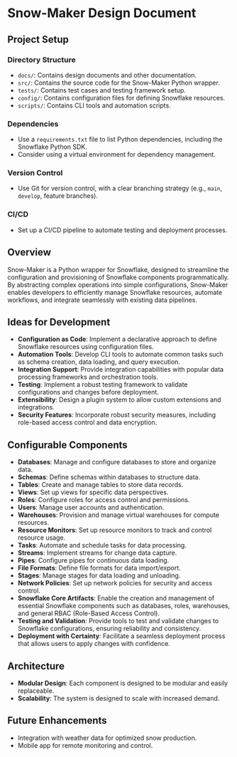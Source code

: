 # Snow-Maker Design Document

## Project Setup

### Directory Structure
- `docs/`: Contains design documents and other documentation.
- `src/`: Contains the source code for the Snow-Maker Python wrapper.
- `tests/`: Contains test cases and testing framework setup.
- `config/`: Contains configuration files for defining Snowflake resources.
- `scripts/`: Contains CLI tools and automation scripts.

### Dependencies
- Use a `requirements.txt` file to list Python dependencies, including the Snowflake Python SDK.
- Consider using a virtual environment for dependency management.

### Version Control
- Use Git for version control, with a clear branching strategy (e.g., `main`, `develop`, feature branches).

### CI/CD
- Set up a CI/CD pipeline to automate testing and deployment processes.

## Overview
Snow-Maker is a Python wrapper for Snowflake, designed to streamline the configuration and provisioning of Snowflake components programmatically. By abstracting complex operations into simple configurations, Snow-Maker enables developers to efficiently manage Snowflake resources, automate workflows, and integrate seamlessly with existing data pipelines.

## Ideas for Development
- **Configuration as Code**: Implement a declarative approach to define Snowflake resources using configuration files.
- **Automation Tools**: Develop CLI tools to automate common tasks such as schema creation, data loading, and query execution.
- **Integration Support**: Provide integration capabilities with popular data processing frameworks and orchestration tools.
- **Testing**: Implement a robust testing framework to validate configurations and changes before deployment.
- **Extensibility**: Design a plugin system to allow custom extensions and integrations.
- **Security Features**: Incorporate robust security measures, including role-based access control and data encryption.

## Configurable Components
- **Databases**: Manage and configure databases to store and organize data.
- **Schemas**: Define schemas within databases to structure data.
- **Tables**: Create and manage tables to store data records.
- **Views**: Set up views for specific data perspectives.
- **Roles**: Configure roles for access control and permissions.
- **Users**: Manage user accounts and authentication.
- **Warehouses**: Provision and manage virtual warehouses for compute resources.
- **Resource Monitors**: Set up resource monitors to track and control resource usage.
- **Tasks**: Automate and schedule tasks for data processing.
- **Streams**: Implement streams for change data capture.
- **Pipes**: Configure pipes for continuous data loading.
- **File Formats**: Define file formats for data import/export.
- **Stages**: Manage stages for data loading and unloading.
- **Network Policies**: Set up network policies for security and access control.
- **Snowflake Core Artifacts**: Enable the creation and management of essential Snowflake components such as databases, roles, warehouses, and general RBAC (Role-Based Access Control).
- **Testing and Validation**: Provide tools to test and validate changes to Snowflake configurations, ensuring reliability and consistency.
- **Deployment with Certainty**: Facilitate a seamless deployment process that allows users to apply changes with confidence.

## Architecture
- **Modular Design**: Each component is designed to be modular and easily replaceable.
- **Scalability**: The system is designed to scale with increased demand.

## Future Enhancements
- Integration with weather data for optimized snow production.
- Mobile app for remote monitoring and control.
